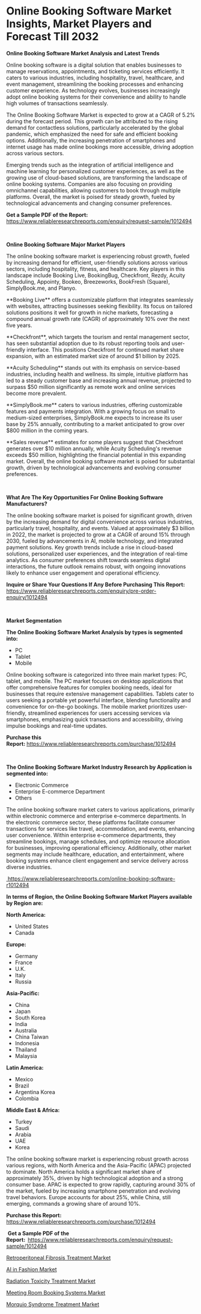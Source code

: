 <p><h1>Online Booking Software Market Insights, Market Players and Forecast Till 2032</h1></p><p><strong>Online Booking Software Market Analysis and Latest Trends</strong></p>
<p><p>Online booking software is a digital solution that enables businesses to manage reservations, appointments, and ticketing services efficiently. It caters to various industries, including hospitality, travel, healthcare, and event management, streamlining the booking processes and enhancing customer experience. As technology evolves, businesses increasingly adopt online booking systems for their convenience and ability to handle high volumes of transactions seamlessly.</p><p>The Online Booking Software Market is expected to grow at a CAGR of 5.2% during the forecast period. This growth can be attributed to the rising demand for contactless solutions, particularly accelerated by the global pandemic, which emphasized the need for safe and efficient booking options. Additionally, the increasing penetration of smartphones and internet usage has made online bookings more accessible, driving adoption across various sectors.</p><p>Emerging trends such as the integration of artificial intelligence and machine learning for personalized customer experiences, as well as the growing use of cloud-based solutions, are transforming the landscape of online booking systems. Companies are also focusing on providing omnichannel capabilities, allowing customers to book through multiple platforms. Overall, the market is poised for steady growth, fueled by technological advancements and changing consumer preferences.</p></p>
<p><strong>Get a Sample PDF of the Report:&nbsp;</strong> <a href="https://www.reliableresearchreports.com/enquiry/request-sample/1012494?utm_campaign=11&utm_medium=2&utm_source=Github&utm_content=ia&utm_term=07032025&utm_id=online-booking-software">https://www.reliableresearchreports.com/enquiry/request-sample/1012494</a></p>
<p>&nbsp;</p>
<p><strong>Online Booking Software Major Market Players</strong></p>
<p><p>The online booking software market is experiencing robust growth, fueled by increasing demand for efficient, user-friendly solutions across various sectors, including hospitality, fitness, and healthcare. Key players in this landscape include Booking Live, BookingBug, Checkfront, Rezdy, Acuity Scheduling, Appointy, Bookeo, Breezeworks, BookFresh (Square), SimplyBook.me, and Planyo.</p><p>**Booking Live** offers a customizable platform that integrates seamlessly with websites, attracting businesses seeking flexibility. Its focus on tailored solutions positions it well for growth in niche markets, forecasting a compound annual growth rate (CAGR) of approximately 10% over the next five years.</p><p>**Checkfront**, which targets the tourism and rental management sector, has seen substantial adoption due to its robust reporting tools and user-friendly interface. This positions Checkfront for continued market share expansion, with an estimated market size of around $1 billion by 2025.</p><p>**Acuity Scheduling** stands out with its emphasis on service-based industries, including health and wellness. Its simple, intuitive platform has led to a steady customer base and increasing annual revenue, projected to surpass $50 million significantly as remote work and online services become more prevalent.</p><p>**SimplyBook.me** caters to various industries, offering customizable features and payments integration. With a growing focus on small to medium-sized enterprises, SimplyBook.me expects to increase its user base by 25% annually, contributing to a market anticipated to grow over $800 million in the coming years.</p><p>**Sales revenue** estimates for some players suggest that Checkfront generates over $10 million annually, while Acuity Scheduling's revenue exceeds $50 million, highlighting the financial potential in this expanding market. Overall, the online booking software market is poised for substantial growth, driven by technological advancements and evolving consumer preferences.</p></p>
<p>&nbsp;</p>
<p><strong>What Are The Key Opportunities For Online Booking Software Manufacturers?</strong></p>
<p><p>The online booking software market is poised for significant growth, driven by the increasing demand for digital convenience across various industries, particularly travel, hospitality, and events. Valued at approximately $3 billion in 2022, the market is projected to grow at a CAGR of around 15% through 2030, fueled by advancements in AI, mobile technology, and integrated payment solutions. Key growth trends include a rise in cloud-based solutions, personalized user experiences, and the integration of real-time analytics. As consumer preferences shift towards seamless digital interactions, the future outlook remains robust, with ongoing innovations likely to enhance user engagement and operational efficiency.</p></p>
<p><strong>Inquire or Share Your Questions If Any Before Purchasing This Report:</strong> <a href="https://www.reliableresearchreports.com/enquiry/pre-order-enquiry/1012494?utm_campaign=11&utm_medium=2&utm_source=Github&utm_content=ia&utm_term=07032025&utm_id=online-booking-software">https://www.reliableresearchreports.com/enquiry/pre-order-enquiry/1012494</a></p>
<p>&nbsp;</p>
<p><strong>Market Segmentation</strong></p>
<p><strong>The Online Booking Software Market Analysis by types is segmented into:</strong></p>
<p><ul><li>PC</li><li>Tablet</li><li>Mobile</li></ul></p>
<p><p>Online booking software is categorized into three main market types: PC, tablet, and mobile. The PC market focuses on desktop applications that offer comprehensive features for complex booking needs, ideal for businesses that require extensive management capabilities. Tablets cater to users seeking a portable yet powerful interface, blending functionality and convenience for on-the-go bookings. The mobile market prioritizes user-friendly, streamlined experiences for users accessing services via smartphones, emphasizing quick transactions and accessibility, driving impulse bookings and real-time updates.</p></p>
<p><strong>Purchase this Report:&nbsp;</strong><a href="https://www.reliableresearchreports.com/purchase/1012494?utm_campaign=11&utm_medium=2&utm_source=Github&utm_content=ia&utm_term=07032025&utm_id=online-booking-software">https://www.reliableresearchreports.com/purchase/1012494</a></p>
<p>&nbsp;</p>
<p><strong>The Online Booking Software Market Industry Research by Application is segmented into:</strong></p>
<p><ul><li>Electronic Commerce</li><li>Enterprise E-commerce Department</li><li>Others</li></ul></p>
<p><p>The online booking software market caters to various applications, primarily within electronic commerce and enterprise e-commerce departments. In the electronic commerce sector, these platforms facilitate consumer transactions for services like travel, accommodation, and events, enhancing user convenience. Within enterprise e-commerce departments, they streamline bookings, manage schedules, and optimize resource allocation for businesses, improving operational efficiency. Additionally, other market segments may include healthcare, education, and entertainment, where booking systems enhance client engagement and service delivery across diverse industries.</p></p>
<p><a href="https://www.reliableresearchreports.com/online-booking-software-r1012494?utm_campaign=11&utm_medium=2&utm_source=Github&utm_content=ia&utm_term=07032025&utm_id=online-booking-software">&nbsp;https://www.reliableresearchreports.com/online-booking-software-r1012494</a></p>
<p><strong>In terms of Region, the Online Booking Software Market Players available by Region are:</strong></p>
<p>
    <p> <strong> North America: </strong>
        <ul>
            <li>United States</li>
            <li>Canada</li>
        </ul>
        </p> 
    <p> <strong> Europe: </strong>
        <ul>
            <li>Germany</li>
            <li>France</li>
            <li>U.K.</li>
            <li>Italy</li>
            <li>Russia</li>
        </ul>
        </p> 
    <p> <strong> Asia-Pacific: </strong>
        <ul>
            <li>China</li>
            <li>Japan</li>
            <li>South Korea</li>
            <li>India</li>
            <li>Australia</li>
            <li>China Taiwan</li>
            <li>Indonesia</li>
            <li>Thailand</li>
            <li>Malaysia</li>
        </ul>
        </p> 
    <p> <strong> Latin America: </strong>
        <ul>
            <li>Mexico</li>
            <li>Brazil</li>
            <li>Argentina Korea</li>
            <li>Colombia</li>
        </ul>
        </p> 
    <p> <strong> Middle East & Africa: </strong>
        <ul>
            <li>Turkey</li>
            <li>Saudi</li>
            <li>Arabia</li>
            <li>UAE</li>
            <li>Korea</li>
        </ul>
    </p>
    </p>
<p><p>The online booking software market is experiencing robust growth across various regions, with North America and the Asia-Pacific (APAC) projected to dominate. North America holds a significant market share of approximately 35%, driven by high technological adoption and a strong consumer base. APAC is expected to grow rapidly, capturing around 30% of the market, fueled by increasing smartphone penetration and evolving travel behaviors. Europe accounts for about 25%, while China, still emerging, commands a growing share of around 10%.</p></p>
<p><strong>Purchase this Report: </strong><a href="https://www.reliableresearchreports.com/purchase/1012494?utm_campaign=11&utm_medium=2&utm_source=Github&utm_content=ia&utm_term=07032025&utm_id=online-booking-software">https://www.reliableresearchreports.com/purchase/1012494</a></p>
<p>&nbsp;<strong>Get a Sample PDF of the Report:&nbsp;&nbsp;</strong><a href="https://www.reliableresearchreports.com/enquiry/request-sample/1012494?utm_campaign=11&utm_medium=2&utm_source=Github&utm_content=ia&utm_term=07032025&utm_id=online-booking-software">https://www.reliableresearchreports.com/enquiry/request-sample/1012494</a></p>
<p><strong></strong></p>
<p><p><a href="https://github.com/sanokdagada01/Market-Research-Report-List-1/blob/main/retroperitoneal-fibrosis-treatment-market.md?utm_campaign=11&utm_medium=2&utm_source=Github&utm_content=ia&utm_term=07032025&utm_id=online-booking-software">Retroperitoneal Fibrosis Treatment Market</a></p><p><a href="https://github.com/lamlebienz7j/Market-Research-Report-List-1/blob/main/ai-in-fashion-market.md?utm_campaign=11&utm_medium=2&utm_source=Github&utm_content=ia&utm_term=07032025&utm_id=online-booking-software">AI in Fashion Market</a></p><p><a href="https://github.com/popoialraih3/Market-Research-Report-List-1/blob/main/radiation-toxicity-treatment-market.md?utm_campaign=11&utm_medium=2&utm_source=Github&utm_content=ia&utm_term=07032025&utm_id=online-booking-software">Radiation Toxicity Treatment Market</a></p><p><a href="https://github.com/haajipauget/Market-Research-Report-List-1/blob/main/meeting-room-booking-systems-market.md?utm_campaign=11&utm_medium=2&utm_source=Github&utm_content=ia&utm_term=07032025&utm_id=online-booking-software">Meeting Room Booking Systems Market</a></p><p><a href="https://github.com/lanuskarnajc/Market-Research-Report-List-1/blob/main/morquio-syndrome-treatment-market.md?utm_campaign=11&utm_medium=2&utm_source=Github&utm_content=ia&utm_term=07032025&utm_id=online-booking-software">Morquio Syndrome Treatment Market</a></p></p>